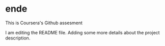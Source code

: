 # ende
This is Coursera's Github assesment

I am editing the README file. Adding some more details about the project description.
